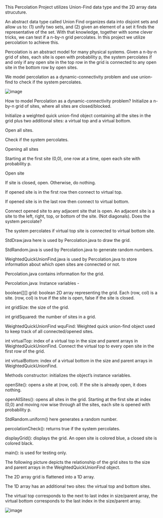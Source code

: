 This Percolation Project utilizes Union-Find data type and the 2D array data strucuture.

An abstract data type called Union Find organizes data into disjoint sets and allow us to: (1) unify two sets, and (2) given an  element of a set it finds the representative of  the set. With that knowledge, together with some clever tricks, we can test if a n-by-n grid percolates. In this project we utilize percolation to achieve this.

Percolation is an abstract model for many physical systems. Given a n-by-n grid of sites, each site is open with probability p, the system percolates if and only if any open site in the top row in the grid is connected to any open site in the bottom row by open sites.

We model percolation as a dynamic-connectivity problem and use union-find to check if the system percolates. 

![image](https://github.com/SROTRIYOSENGUPTA/Percolation/assets/69280834/6cd65456-85a4-4ac2-ae7e-7b9e7123eaa1)


How to model Percolation as a dynamic-connectivity problem? 
Initialize a n-by-n grid of sites, where all sites are closed/blocked. 

Initialize a weighted quick union-find object containing all the sites in the grid plus two additional sites: a virtual top and a virtual bottom.

Open all sites.

Check if the system percolates.

Opening all sites

Starting at the first site (0,0), one row at a time, open each site with probability p.

Open site

If site is closed, open. Otherwise, do nothing.

If opened site is in the first row then connect to virtual top.

If opened site is in the last row then connect to virtual bottom.

Connect opened site to any adjacent site that is open. An adjacent site is a site to the left, right, top, or bottom of the site. (Not diagonals).
Does the system percolate?

The system percolates if virtual top site is connected to virtual bottom site.


StdDraw.java here is used by Percolation.java to draw the grid.

StdRandom.java is used by Percolation.java to generate random numbers.

WeightedQuickUnionFind.java is used by Percolation.java to store information about which open sites are connected or not.

Percolation.java contains information for the grid.

Percolation.java: Instance variables - 

boolean[][] grid: boolean 2D array representing the grid. Each (row, col) is a site. (row, col) is true if the site is open, false if the site is closed.

int gridSize: the size of the grid.

int gridSquared: the number of sites in a grid.

WeightedQuickUnionFind wquFind: Weighted quick union-find object used to keep track of all connected/opened sites.

int virtualTop: index of a virtual top in the size and parent arrays in WeightedQuickUnionFind. Connect the virtual top to every open site in the first row of the grid. 

int virtualBottom: index of a virtual bottom in the size and parent arrays in WeightedQuickUnionFind.

Methods
constructor: initializes the object’s instance variables. 

openSite(): opens a site at (row, col). If the site is already open, it does nothing.

openAllSites(): opens all sites in the grid.  Starting at the first site at index (0,0) and moving row wise through all the sites, each site is opened with probability p. 

StdRandom.uniform() here generates a random number.

percolationCheck(): returns true if the system percolates. 

displayGrid(): displays the grid. An open site is colored blue, a closed site is colored black.

main(): is used for testing only.

The following picture depicts the relationship of the grid sites to the size and parent arrays in the WeightedQuickUnionFind object.

The 2D array grid is flattened into a 1D array.

The 1D array has an additional two sites: the virtual top and bottom sites.

The virtual top corresponds to the next to last index in size/parent array, the virtual bottom corresponds to the last index in the size/parent array.

![image](https://github.com/SROTRIYOSENGUPTA/Percolation/assets/69280834/1e9a8012-f588-4fb8-96f7-04f880703294)




